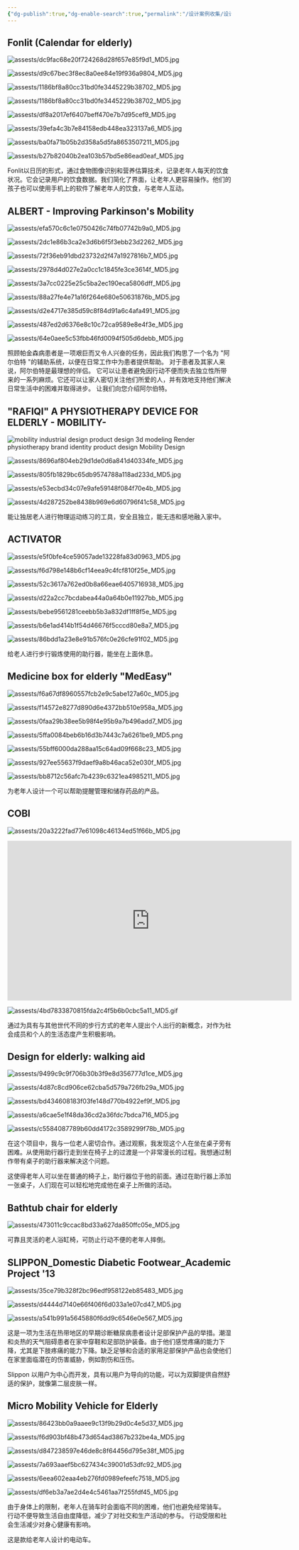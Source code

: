 ```yaml
---
{"dg-publish":true,"dg-enable-search":true,"permalink":"/设计案例收集/设计案例收集07/","dgEnableSearch":true,"dgPassFrontmatter":true}
---
```


## Fonlit (Calendar for elderly)

![assests/dc9fac68e20f724268d28f657e85f9d1_MD5.jpg](/img/user/assests/dc9fac68e20f724268d28f657e85f9d1_MD5.jpg)

![assests/d9c67bec3f8ec8a0ee84e19f936a9804_MD5.jpg](/img/user/assests/d9c67bec3f8ec8a0ee84e19f936a9804_MD5.jpg)

![assests/1186bf8a80cc31bd0fe3445229b38702_MD5.jpg](/img/user/assests/1186bf8a80cc31bd0fe3445229b38702_MD5.jpg)

![assests/1186bf8a80cc31bd0fe3445229b38702_MD5.jpg](/img/user/assests/1186bf8a80cc31bd0fe3445229b38702_MD5.jpg)

![assests/df8a2017ef6407beff470e7b7d95cef9_MD5.jpg](/img/user/assests/df8a2017ef6407beff470e7b7d95cef9_MD5.jpg)

![assests/39efa4c3b7e84158edb448ea323137a6_MD5.jpg](/img/user/assests/39efa4c3b7e84158edb448ea323137a6_MD5.jpg)

![assests/ba0fa71b05b2d358a5d5fa8653507211_MD5.jpg](/img/user/assests/ba0fa71b05b2d358a5d5fa8653507211_MD5.jpg)

![assests/b27b82040b2ea103b57bd5e86ead0eaf_MD5.jpg](/img/user/assests/b27b82040b2ea103b57bd5e86ead0eaf_MD5.jpg)

Fonlit以日历的形式，通过食物图像识别和营养估算技术，记录老年人每天的饮食状况。它会记录用户的饮食数据。我们简化了界面，让老年人更容易操作。他们的孩子也可以使用手机上的软件了解老年人的饮食，与老年人互动。

## ALBERT - Improving Parkinson's Mobility

![assests/efa570c6c1e0750426c74fb07742b9a0_MD5.jpg](/img/user/assests/efa570c6c1e0750426c74fb07742b9a0_MD5.jpg)

![assests/2dc1e86b3ca2e3d6b6f5f3ebb23d2262_MD5.jpg](/img/user/assests/2dc1e86b3ca2e3d6b6f5f3ebb23d2262_MD5.jpg)

![assests/72f36eb91dbd23732d2f47a1927816b7_MD5.jpg](/img/user/assests/72f36eb91dbd23732d2f47a1927816b7_MD5.jpg)

![assests/2978d4d027e2a0cc1c1845fe3ce3614f_MD5.jpg](/img/user/assests/2978d4d027e2a0cc1c1845fe3ce3614f_MD5.jpg)

![assests/3a7cc0225e25c5ba2ec190eca5806dff_MD5.jpg](/img/user/assests/3a7cc0225e25c5ba2ec190eca5806dff_MD5.jpg)

![assests/88a27fe4e71a16f264e680e50631876b_MD5.jpg](/img/user/assests/88a27fe4e71a16f264e680e50631876b_MD5.jpg)

![assests/d2e4717e385d59c8f84d91a6c4afa491_MD5.jpg](/img/user/assests/d2e4717e385d59c8f84d91a6c4afa491_MD5.jpg)

![assests/487ed2d6376e8c10c72ca9589e8e4f3e_MD5.jpg](/img/user/assests/487ed2d6376e8c10c72ca9589e8e4f3e_MD5.jpg)

![assests/64e0aee5c53fbb46fd0094f505d6debb_MD5.jpg](/img/user/assests/64e0aee5c53fbb46fd0094f505d6debb_MD5.jpg)

照顾帕金森病患者是一项艰巨而又令人兴奋的任务，因此我们构思了一个名为 "阿尔伯特 "的辅助系统，以便在日常工作中为患者提供帮助。
对于患者及其家人来说，阿尔伯特是最理想的伴侣。
它可以让患者避免因行动不便而失去独立性所带来的一系列麻烦。它还可以让家人密切关注他们所爱的人，并有效地支持他们解决日常生活中的困难并取得进步。
让我们向您介绍阿尔伯特。

## "RAFIQI" A PHYSIOTHERAPY DEVICE FOR ELDERLY - MOBILITY-

![mobility industrial design  product design  3d modeling Render physiotherapy brand identity product design Mobility Design](https://mir-s3-cdn-cf.behance.net/project_modules/1400/9d1bac192099407.65d63460e1014.jpg)

![assests/8696af804eb29d1de0d6a841d40334fe_MD5.jpg](/img/user/assests/8696af804eb29d1de0d6a841d40334fe_MD5.jpg)

![assests/805fb1829bc65db9574788a118ad233d_MD5.jpg](/img/user/assests/805fb1829bc65db9574788a118ad233d_MD5.jpg)

![assests/e53ecbd34c07e9afe59148f084f70e4b_MD5.jpg](/img/user/assests/e53ecbd34c07e9afe59148f084f70e4b_MD5.jpg)

![assests/4d287252be8438b969e6d60796f41c58_MD5.jpg](/img/user/assests/4d287252be8438b969e6d60796f41c58_MD5.jpg)

能让独居老人进行物理运动练习的工具，安全且独立，能无违和感地融入家中。

## ACTIVATOR

![assests/e5f0bfe4ce59057ade13228fa83d0963_MD5.jpg](/img/user/assests/e5f0bfe4ce59057ade13228fa83d0963_MD5.jpg)

![assests/f6d798e148b6cf14eea9c4fcf810f25e_MD5.jpg](/img/user/assests/f6d798e148b6cf14eea9c4fcf810f25e_MD5.jpg)

![assests/52c3617a762ed0b8a66eae6405716938_MD5.jpg](/img/user/assests/52c3617a762ed0b8a66eae6405716938_MD5.jpg)

![assests/d22a2cc7bcdabea44a0a64b0e11927bb_MD5.jpg](/img/user/assests/d22a2cc7bcdabea44a0a64b0e11927bb_MD5.jpg)

![assests/bebe9561281ceebb5b3a832df1ff8f5e_MD5.jpg](/img/user/assests/bebe9561281ceebb5b3a832df1ff8f5e_MD5.jpg)

![assests/b6e1ad414b1f54d46676f5cccd80e8a7_MD5.jpg](/img/user/assests/b6e1ad414b1f54d46676f5cccd80e8a7_MD5.jpg)

![assests/86bdd1a23e8e91b576fc0e26cfe91f02_MD5.jpg](/img/user/assests/86bdd1a23e8e91b576fc0e26cfe91f02_MD5.jpg)

给老人进行步行锻炼使用的助行器，能坐在上面休息。

## Medicine box for elderly "MedEasy"

![assests/f6a67df8960557fcb2e9c5abe127a60c_MD5.jpg](/img/user/assests/f6a67df8960557fcb2e9c5abe127a60c_MD5.jpg)

![assests/f14572e8277d890d6e4372bb510e958a_MD5.jpg](/img/user/assests/f14572e8277d890d6e4372bb510e958a_MD5.jpg)

![assests/0faa29b38ee5b98f4e95b9a7b496add7_MD5.jpg](/img/user/assests/0faa29b38ee5b98f4e95b9a7b496add7_MD5.jpg)

![assests/5ffa0084beb6b16d3b7443c7a6261be9_MD5.png](/img/user/assests/5ffa0084beb6b16d3b7443c7a6261be9_MD5.png)

![assests/55bff6000da288aa15c64ad09f668c23_MD5.jpg](/img/user/assests/55bff6000da288aa15c64ad09f668c23_MD5.jpg)

![assests/927ee55637f9daef9a8b46aca52e030f_MD5.jpg](/img/user/assests/927ee55637f9daef9a8b46aca52e030f_MD5.jpg)

![assests/bb8712c56afc7b4239c6321ea4985211_MD5.jpg](/img/user/assests/bb8712c56afc7b4239c6321ea4985211_MD5.jpg)

为老年人设计一个可以帮助提醒管理和储存药品的产品。

## COBI

![assests/20a3222fad77e61098c46134ed51f66b_MD5.jpg](/img/user/assests/20a3222fad77e61098c46134ed51f66b_MD5.jpg)

<iframe src="https://player.vimeo.com/video/735436363?h=503d281a1c" width="640" height="360" frameborder="0" allow="autoplay; fullscreen; picture-in-picture" allowfullscreen></iframe>

![assests/4bd7833870815fda2c4f5b6b0cbc5a11_MD5.gif](/img/user/assests/4bd7833870815fda2c4f5b6b0cbc5a11_MD5.gif)

通过为具有与其他世代不同的步行方式的老年人提出个人出行的新概念，对作为社会成员和个人的生活态度产生积极影响。

## Design for elderly: walking aid

![assests/9499c9c9f706b30b3f9e8d356777d1ce_MD5.jpg](/img/user/assests/9499c9c9f706b30b3f9e8d356777d1ce_MD5.jpg)

![assests/4d87c8cd906ce62cba5d579a726fb29a_MD5.jpg](/img/user/assests/4d87c8cd906ce62cba5d579a726fb29a_MD5.jpg)

![assests/bd434608183f03fe148d770b4922ef9f_MD5.jpg](/img/user/assests/bd434608183f03fe148d770b4922ef9f_MD5.jpg)

![assests/a6cae5e1f48da36cd2a36fdc7bdca716_MD5.jpg](/img/user/assests/a6cae5e1f48da36cd2a36fdc7bdca716_MD5.jpg)

![assests/c5584087789b60dd4172c3589299f78b_MD5.jpg](/img/user/assests/c5584087789b60dd4172c3589299f78b_MD5.jpg)

在这个项目中，我与一位老人密切合作。通过观察，我发现这个人在坐在桌子旁有困难。从使用助行器行走到坐在椅子上的过渡是一个非常漫长的过程。我想通过制作带有桌子的助行器来解决这个问题。

这使得老年人可以坐在普通的椅子上，助行器位于他的前面。通过在助行器上添加一张桌子，人们现在可以轻松地完成他在桌子上所做的活动。

## Bathtub chair for elderly

![assests/473011c9ccac8bd33a627da850ffc05e_MD5.jpg](/img/user/assests/473011c9ccac8bd33a627da850ffc05e_MD5.jpg)

可靠且灵活的老人浴缸椅，可防止行动不便的老年人摔倒。

## SLIPPON_Domestic Diabetic Footwear_Academic Project '13

![assests/35ce79b328f2bc96edf958122eb85483_MD5.jpg](/img/user/assests/35ce79b328f2bc96edf958122eb85483_MD5.jpg)

![assests/d4444d7140e66f406f6d033a1e07cd47_MD5.jpg](/img/user/assests/d4444d7140e66f406f6d033a1e07cd47_MD5.jpg)

![assests/a541b991a5645880f6dd9c6546e0e567_MD5.jpg](/img/user/assests/a541b991a5645880f6dd9c6546e0e567_MD5.jpg)

这是一项为生活在热带地区的早期诊断糖尿病患者设计足部保护产品的举措。潮湿和炎热的天气阻碍患者在家中穿鞋和足部防护装备。由于他们感觉疼痛的能力下降，尤其是下肢疼痛的能力下降。缺乏足够和合适的家用足部保护产品也会使他们在家里面临潜在的伤害威胁，例如割伤和压伤。

Slippon 以用户为中心而开发，具有以用户为导向的功能，可以为双脚提供自然舒适的保护，就像第二层皮肤一样。

## Micro Mobility Vehicle for Elderly

![assests/86423bb0a9aaee9c13f9b29d0c4e5d37_MD5.jpg](/img/user/assests/86423bb0a9aaee9c13f9b29d0c4e5d37_MD5.jpg)

![assests/f6d903bf48b473d654ad3867b232be4a_MD5.jpg](/img/user/assests/f6d903bf48b473d654ad3867b232be4a_MD5.jpg)

![assests/d847238597e46de8c8f64456d795e38f_MD5.jpg](/img/user/assests/d847238597e46de8c8f64456d795e38f_MD5.jpg)

![assests/7a693aaef5bc627434c39001d53dfc92_MD5.jpg](/img/user/assests/7a693aaef5bc627434c39001d53dfc92_MD5.jpg)

![assests/6eea602eaa4eb276fd0989efeefc7518_MD5.jpg](/img/user/assests/6eea602eaa4eb276fd0989efeefc7518_MD5.jpg)

![assests/df6eb3a7ae2d4e4c5461aa7f255fdf45_MD5.jpg](/img/user/assests/df6eb3a7ae2d4e4c5461aa7f255fdf45_MD5.jpg)

由于身体上的限制，老年人在骑车时会面临不同的困难，他们也避免经常骑车。
行动不便导致生活自由度降低，减少了对社交和生产活动的参与。
行动受限和社会生活减少对身心健康有影响。

这是款给老年人设计的电动车。
